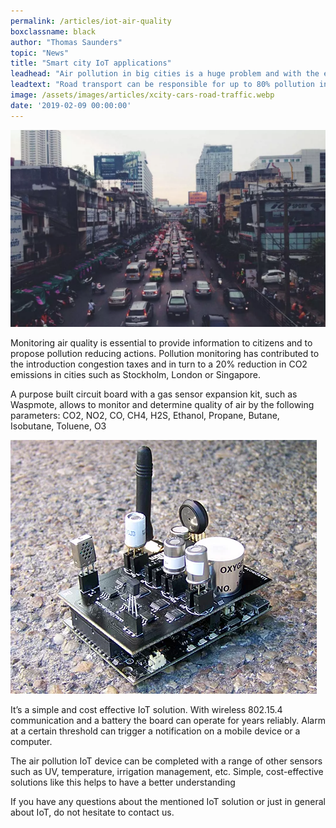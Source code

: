 ```yaml
---
permalink: /articles/iot-air-quality
boxclassname: black
author: "Thomas Saunders"
topic: "News"
title: "Smart city IoT applications"
leadhead: "Air pollution in big cities is a huge problem and with the ever growing number of cars it’s getting worse each year."
leadtext: "Road transport can be responsible for up to 80% pollution in urban areas. To put this in perspective each liter of fuel burnt is issuing up to 2 kg of CO2. If one’s daily average round trip is 20 km that equals roughly 1.5 tonnes of CO2 emission a year."
image: /assets/images/articles/xcity-cars-road-traffic.webp
date: '2019-02-09 00:00:00'
---
```


<div class="arttext">
<img src="/assets/images/articles/xcity-cars-road-traffic.webp" alt="traffic" />
   <p>Monitoring air quality is essential to provide information to citizens and to propose pollution reducing actions. Pollution monitoring has contributed to the introduction congestion taxes and in turn to a 20% reduction in CO2 emissions in cities such as Stockholm, London or Singapore. </p>
<p>A purpose built circuit board with a gas sensor expansion kit, such as Waspmote, allows to monitor and determine quality of air by the following parameters: CO2, NO2, CO, CH4, H2S, Ethanol, Propane, Butane, Isobutane, Toluene, O3</p>
<p><img src="/assets/images/articles/waspmote_detalle.webp" alt="wasp" /></p>
<p>It’s a simple and cost effective IoT solution. With wireless 802.15.4 communication and a battery the board can operate for years reliably. Alarm at a certain threshold can trigger a notification on a mobile device or a computer.</p>
<p>The air pollution IoT device can be completed with a range of other sensors such as UV, temperature, irrigation management, etc. Simple, cost-effective solutions like this helps to have a better understanding</p>
<p>If you have any questions about the mentioned IoT solution or just in general about IoT, do not hesitate to contact us. </p>

</div>